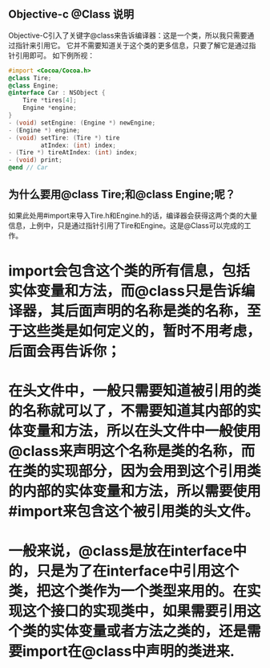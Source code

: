 Objective-c @Class 说明
---

Objective-C引入了关键字@class来告诉编译器：这是一个类，所以我只需要通过指针来引用它。 
它并不需要知道关于这个类的更多信息，只要了解它是通过指针引用即可。 
如下例所视：

```objective-c 
#import <Cocoa/Cocoa.h> 
@class Tire; 
@class Engine; 
@interface Car : NSObject { 
	Tire *tires[4]; 
	Engine *engine; 
} 
- (void) setEngine: (Engine *) newEngine; 
- (Engine *) engine; 
- (void) setTire: (Tire *) tire 
         atIndex: (int) index; 
- (Tire *) tireAtIndex: (int) index; 
- (void) print; 
@end // Car

```
 
为什么要用@class Tire;和@class Engine;呢？ 
-----

如果此处用#import来导入Tire.h和Engine.h的话，编译器会获得这两个类的大量信息，上例中，只是通过指针引用了Tire和Engine。这是@Class可以完成的工作。 

#  import会包含这个类的所有信息，包括实体变量和方法，而@class只是告诉编译器，其后面声明的名称是类的名称，至于这些类是如何定义的，暂时不用考虑，后面会再告诉你； 
#  在头文件中，一般只需要知道被引用的类的名称就可以了，不需要知道其内部的实体变量和方法，所以在头文件中一般使用@class来声明这个名称是类的名称，而在类的实现部分，因为会用到这个引用类的内部的实体变量和方法，所以需要使用#import来包含这个被引用类的头文件。 

# 一般来说，@class是放在interface中的，只是为了在interface中引用这个类，把这个类作为一个类型来用的。在实现这个接口的实现类中，如果需要引用这个类的实体变量或者方法之类的，还是需要import在@class中声明的类进来. 
